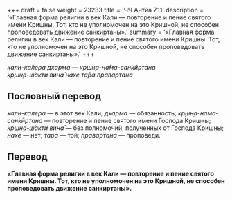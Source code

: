 +++
draft = false
weight = 23233
title = 'ЧЧ Антйа 7.11'
description = '«Главная форма религии в век Кали — повторение и пение святого имени Кришны. Тот, кто не уполномочен на это Кришной, не способен проповедовать движение санкиртаны».'
summary = '«Главная форма религии в век Кали — повторение и пение святого имени Кришны. Тот, кто не уполномочен на это Кришной, не способен проповедовать движение санкиртаны».'
+++

_кали-ка̄лера дхарма — кр̣шн̣а-на̄ма-сан̇кӣртана  
кр̣шн̣а-ш́акти вина̄ нахе та̄ра правартана_

## Пословный перевод

_кали_\-_ка̄лера_ — в этот век Кали; _дхарма_ — обязанность; _кр̣шн̣а_\-_на̄ма_\-_сан̇кӣртана_ — повторение и пение святого имени Господа Кришны; _кр̣шн̣а_\-_ш́акти_ _вина̄_ — без полномочий, полученных от Господа Кришны; _нахе_ — нет; _та̄ра_ — той; _правартана_ — проповеди.

## Перевод

**«Главная форма религии в век Кали — повторение и пение святого имени Кришны. Тот, кто не уполномочен на это Кришной, не способен проповедовать движение санкиртаны».**
